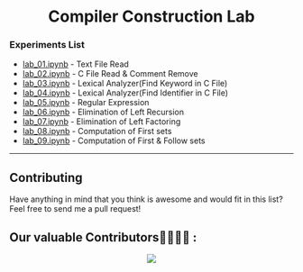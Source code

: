 <h1 align="center">
Compiler Construction Lab
</h1>
  
### Experiments List
- [lab_01.ipynb](lab_01.ipynb) - Text File Read
- [lab_02.ipynb](lab_02.ipynb) - C File Read & Comment Remove
- [lab_03.ipynb](lab_03.ipynb) - Lexical Analyzer(Find Keyword in C File)
- [lab_04.ipynb](lab_04.ipynb) - Lexical Analyzer(Find Identifier in C File)
- [lab_05.ipynb](lab_05.ipynb) - Regular Expression
- [lab_06.ipynb](lab_06.ipynb) - Elimination of Left Recursion
- [lab_07.ipynb](lab_07.ipynb) - Elimination of Left Factoring
- [lab_08.ipynb](lab_08.ipynb) - Computation of First sets
- [lab_09.ipynb](lab_09.ipynb) - Computation of First & Follow sets


-----
Contributing
-----
Have anything in mind that you think is awesome and would fit in this list? Feel free to send me a pull request!
   
   
## Our valuable Contributors👩‍💻👨‍💻 :

<p align="center"><a href="https://github.com/Shakilgithub20/Compiler-Construction-Lab">
  <img src="https://contributors-img.web.app/image?repo=Shakilgithub20/Compiler-Construction-Lab" />
</a></p>
